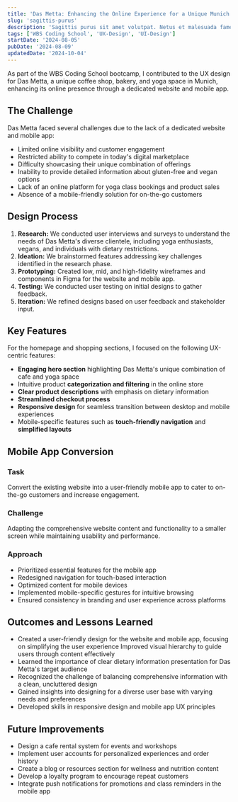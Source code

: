 ```yaml
---
title: 'Das Metta: Enhancing the Online Experience for a Unique Munich Venue'
slug: 'sagittis-purus'
description: 'Sagittis purus sit amet volutpat. Netus et malesuada fames ac turpis egestas'
tags: ['WBS Coding School', 'UX-Design', 'UI-Design']
startDate: '2024-08-05'
pubDate: '2024-08-09'
updatedDate: '2024-10-04'
---
```


As part of the WBS Coding School bootcamp, I contributed to the UX design for Das Metta, a unique coffee shop, bakery, and yoga space in Munich, enhancing its online presence through a dedicated website and mobile app.

## The Challenge

Das Metta faced several challenges due to the lack of a dedicated website and mobile app:

- Limited online visibility and customer engagement
- Restricted ability to compete in today's digital marketplace
- Difficulty showcasing their unique combination of offerings
- Inability to provide detailed information about gluten-free and vegan options
- Lack of an online platform for yoga class bookings and product sales
- Absence of a mobile-friendly solution for on-the-go customers

## Design Process

1. **Research:** We conducted user interviews and surveys to understand the needs of Das Metta's diverse clientele, including yoga enthusiasts, vegans, and individuals with dietary restrictions.
2. **Ideation:** We brainstormed features addressing key challenges identified in the research phase.
3. **Prototyping:** Created low, mid, and high-fidelity wireframes and components in Figma for the website and mobile app.
4. **Testing:** We conducted user testing on initial designs to gather feedback.
5. **Iteration:** We refined designs based on user feedback and stakeholder input.

## Key Features

For the homepage and shopping sections, I focused on the following UX-centric features:

- **Engaging hero section** highlighting Das Metta's unique combination of cafe and yoga space
- Intuitive product **categorization and filtering** in the online store
- **Clear product descriptions** with emphasis on dietary information
- **Streamlined checkout process**
- **Responsive design** for seamless transition between desktop and mobile experiences
- Mobile-specific features such as **touch-friendly navigation** and **simplified layouts**

## Mobile App Conversion

### Task

Convert the existing website into a user-friendly mobile app to cater to on-the-go customers and increase engagement.

### Challenge

Adapting the comprehensive website content and functionality to a smaller screen while maintaining usability and performance.

### Approach

- Prioritized essential features for the mobile app
- Redesigned navigation for touch-based interaction
- Optimized content for mobile devices
- Implemented mobile-specific gestures for intuitive browsing
- Ensured consistency in branding and user experience across platforms

## Outcomes and Lessons Learned

- Created a user-friendly design for the website and mobile app, focusing on simplifying the user experience
  Improved visual hierarchy to guide users through content effectively
- Learned the importance of clear dietary information presentation for Das Metta's target audience
- Recognized the challenge of balancing comprehensive information with a clean, uncluttered design
- Gained insights into designing for a diverse user base with varying needs and preferences
- Developed skills in responsive design and mobile app UX principles

## Future Improvements

- Design a cafe rental system for events and workshops
- Implement user accounts for personalized experiences and order history
- Create a blog or resources section for wellness and nutrition content
- Develop a loyalty program to encourage repeat customers
- Integrate push notifications for promotions and class reminders in the mobile app
